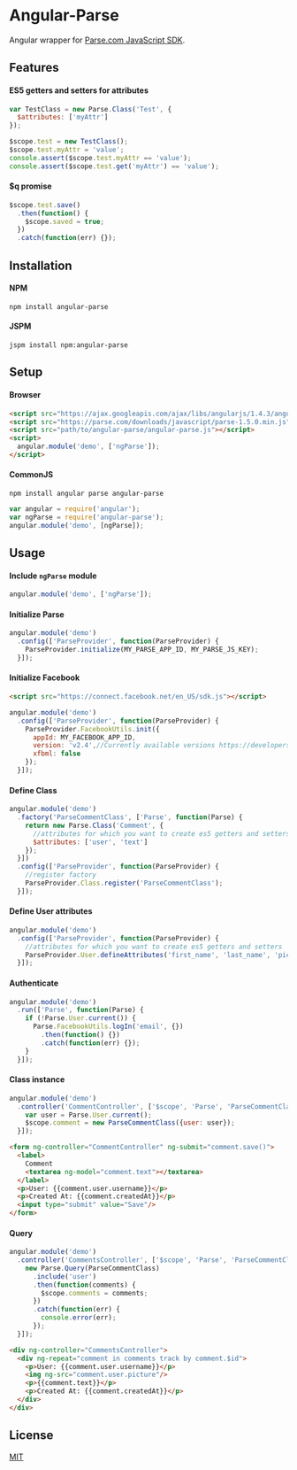 # Angular-Parse
Angular wrapper for [Parse.com JavaScript SDK](https://parse.com/docs/js/guide).
## Features
#### ES5 getters and setters for attributes
```javascript
var TestClass = new Parse.Class('Test', {
  $attributes: ['myAttr']
});

$scope.test = new TestClass();
$scope.test.myAttr = 'value';
console.assert($scope.test.myAttr == 'value');
console.assert($scope.test.get('myAttr') == 'value');
```
#### $q promise
```javascript
$scope.test.save()
  .then(function() {
    $scope.saved = true;
  })
  .catch(function(err) {});
```
## Installation
#### NPM
`npm install angular-parse`
#### JSPM
`jspm install npm:angular-parse`
## Setup
#### Browser
```html
<script src="https://ajax.googleapis.com/ajax/libs/angularjs/1.4.3/angular.min.js"></script>
<script src="https://parse.com/downloads/javascript/parse-1.5.0.min.js"></script>
<script src="path/to/angular-parse/angular-parse.js"></script>
<script>
  angular.module('demo', ['ngParse']);
</script>
```
#### CommonJS
`npm install angular parse angular-parse`
```javascript
var angular = require('angular');
var ngParse = require('angular-parse');
angular.module('demo', [ngParse]);
```
## Usage
#### Include `ngParse` module
```javascript
angular.module('demo', ['ngParse']);
```
#### Initialize Parse
```javascript
angular.module('demo')
  .config(['ParseProvider', function(ParseProvider) {
    ParseProvider.initialize(MY_PARSE_APP_ID, MY_PARSE_JS_KEY);
  }]);
```
#### Initialize Facebook
```html
<script src="https://connect.facebook.net/en_US/sdk.js"></script>
```
```javascript
angular.module('demo')
  .config(['ParseProvider', function(ParseProvider) {
    ParseProvider.FacebookUtils.init({
      appId: MY_FACEBOOK_APP_ID,
      version: 'v2.4',//Currently available versions https://developers.facebook.com/docs/apps/changelog
      xfbml: false
    });
  }]);
```
#### Define Class
```javascript
angular.module('demo')
  .factory('ParseCommentClass', ['Parse', function(Parse) {
    return new Parse.Class('Comment', {
      //attributes for which you want to create es5 getters and setters
      $attributes: ['user', 'text']
    });
  }])
  .config(['ParseProvider', function(ParseProvider) {
    //register factory
    ParseProvider.Class.register('ParseCommentClass');
  }]);
```
#### Define User attributes
```javascript
angular.module('demo')
  .config(['ParseProvider', function(ParseProvider) {
    //attributes for which you want to create es5 getters and setters
    ParseProvider.User.defineAttributes('first_name', 'last_name', 'picture');
  }]);
```
#### Authenticate
```javascript
angular.module('demo')
  .run(['Parse', function(Parse) {
    if (!Parse.User.current()) {
      Parse.FacebookUtils.logIn('email', {})
        .then(function() {})
        .catch(function(err) {});
    }
  }]);
```
#### Class instance
```javascript
angular.module('demo')
  .controller('CommentController', ['$scope', 'Parse', 'ParseCommentClass', function($scope, Parse, ParseCommentClass) {
    var user = Parse.User.current();
    $scope.comment = new ParseCommentClass({user: user});
  }]);
```
```html
<form ng-controller="CommentController" ng-submit="comment.save()">
  <label>
    Comment
    <textarea ng-model="comment.text"></textarea>
  </label>
  <p>User: {{comment.user.username}}</p>
  <p>Created At: {{comment.createdAt}}</p>
  <input type="submit" value="Save"/>
</form>
```
#### Query
```javascript
angular.module('demo')
  .controller('CommentsController', ['$scope', 'Parse', 'ParseCommentClass', function($scope, Parse, ParseCommentClass) {
    new Parse.Query(ParseCommentClass)
      .include('user')
      .then(function(comments) {
        $scope.comments = comments;
      })
      .catch(function(err) {
        console.error(err);
      });
  }]);
```
```html
<div ng-controller="CommentsController">
  <div ng-repeat="comment in comments track by comment.$id">
    <p>User: {{comment.user.username}}</p>
    <img ng-src="comment.user.picture"/>
    <p>{{comment.text}}</p>
    <p>Created At: {{comment.createdAt}}</p>
  </div>
</div>
```
## License
[MIT](https://raw.githubusercontent.com/ivnivnch/angular-parse/master/LICENSE)
